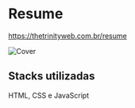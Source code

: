 
# Resume
https://thetrinityweb.com.br/resume

![Cover](https://conteudo.thetrinityweb.com.br/wp-content/uploads/2022/09/Captura-de-tela-de-2022-09-02-17-43-02.png)


## Stacks utilizadas

HTML, CSS e JavaScript
